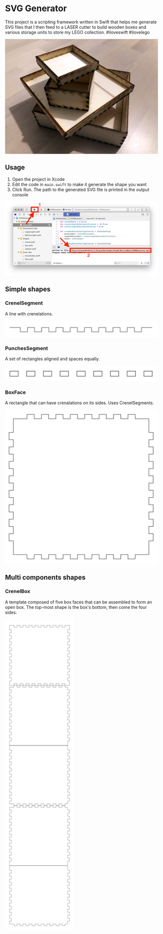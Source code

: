 # SVG Generator

This project is a scripting framework written in Swift that helps me generate SVG files that I then feed to a LASER cutter to build wooden boxes and various storage units to store my LEGO collection. #iloveswift #ilovelego

![A picture with wooden boxes](picture_of_boxes.jpg)

## Usage

1. Open the project in Xcode
1. Edit the code in `main.swift` to make it generate the shape you want
1. Click Run. The path to the generated SVG file is printed in the output console

![An Xcode window with an arrow pointing to the Run button with the number 1, and another arrow pointing to a line in the output console that indicates a path to a file, the arrow has the number 2](xcode.png)


## Simple shapes

### CrenelSegment

A line with crenelations.

![A line with crenelations](shape_crenelSegment.png)


### PunchesSegment

A set of rectangles aligned and spaces equally.

![A set of rectangles aligned and spaces equally](shape_punchesSegment.png)


### BoxFace

A rectangle that can have crenalations on its sides.
Uses CrenelSegments.

![A square with crenelations on all four sides](shape_boxFace.png)


## Multi components shapes

### CrenelBox

A template composed of five box faces that can be assembled to form an open box.
The top-most shape is the box's bottom, then come the four sides.

![Five box faces arranged vertically](shape_crenelBox.png)